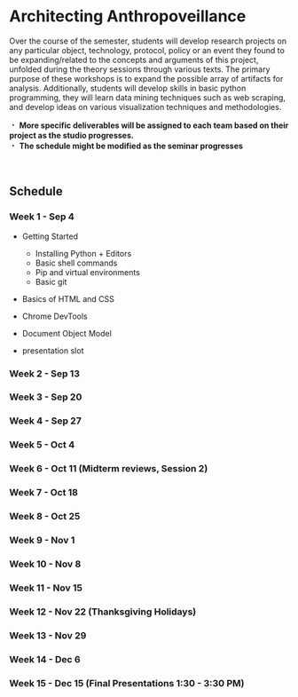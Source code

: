 # Architecting Anthropoveillance

Over the course of the semester, students will develop research projects on any particular object, technology, protocol, policy or an event they found to be expanding/related to the concepts and arguments of this project, unfolded during the theory sessions through various texts. The primary purpose of these workshops is to expand the possible array of artifacts for analysis. Additionally, students will develop skills in basic python programming, they will learn data mining techniques such as web scraping, and develop ideas on various visualization techniques and methodologies.


&#65121; **More specific deliverables will be assigned to each team based on their project as the studio progresses.**  
&#65121; **The schedule might be modified as the seminar progresses**

&nbsp;
&nbsp;

## Schedule

### Week 1 - Sep 4

* Getting Started
    * Installing Python + Editors
    * Basic shell commands
    * Pip and virtual environments
    * Basic git
* Basics of HTML and CSS
* Chrome DevTools
* Document Object Model

* presentation slot

### Week 2 - Sep 13

### Week 3 - Sep 20

### Week 4 - Sep 27

### Week 5 - Oct 4

### Week 6 - Oct 11 (Midterm reviews, Session 2)

### Week 7 - Oct 18

### Week 8 - Oct 25

### Week 9 - Nov 1

### Week 10 - Nov 8

### Week 11 - Nov 15

### Week 12 - Nov 22 (Thanksgiving Holidays)

### Week 13 - Nov 29

### Week 14 - Dec 6

### Week 15 - Dec 15 (Final Presentations 1:30 - 3:30 PM)
